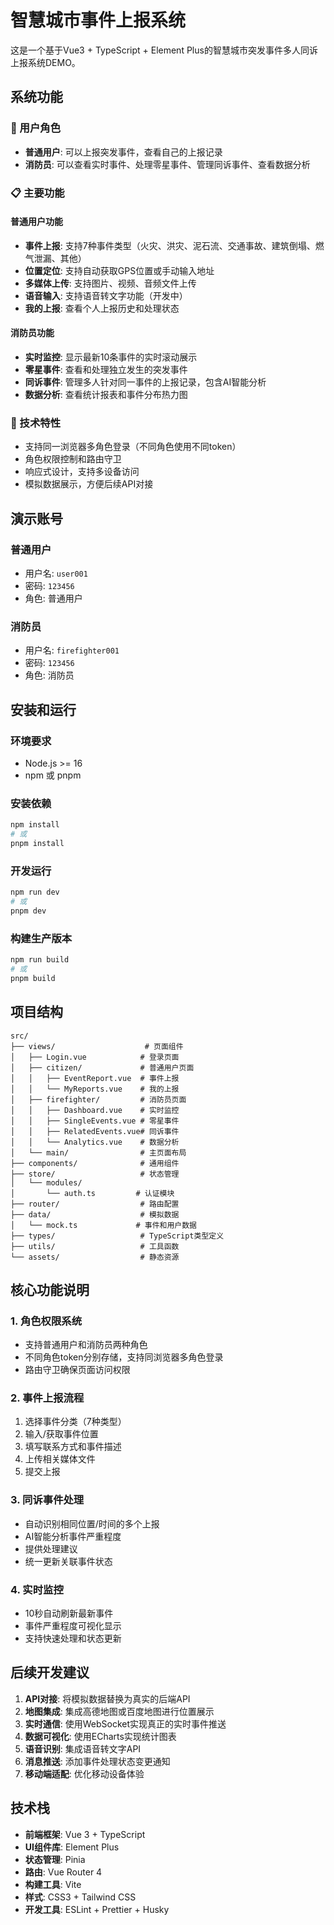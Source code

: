 # 智慧城市事件上报系统

这是一个基于Vue3 + TypeScript + Element Plus的智慧城市突发事件多人同诉上报系统DEMO。

## 系统功能

### 🔐 用户角色
- **普通用户**: 可以上报突发事件，查看自己的上报记录
- **消防员**: 可以查看实时事件、处理零星事件、管理同诉事件、查看数据分析

### 📋 主要功能

#### 普通用户功能
- **事件上报**: 支持7种事件类型（火灾、洪灾、泥石流、交通事故、建筑倒塌、燃气泄漏、其他）
- **位置定位**: 支持自动获取GPS位置或手动输入地址
- **多媒体上传**: 支持图片、视频、音频文件上传
- **语音输入**: 支持语音转文字功能（开发中）
- **我的上报**: 查看个人上报历史和处理状态

#### 消防员功能
- **实时监控**: 显示最新10条事件的实时滚动展示
- **零星事件**: 查看和处理独立发生的突发事件
- **同诉事件**: 管理多人针对同一事件的上报记录，包含AI智能分析
- **数据分析**: 查看统计报表和事件分布热力图

### 🚀 技术特性
- 支持同一浏览器多角色登录（不同角色使用不同token）
- 角色权限控制和路由守卫
- 响应式设计，支持多设备访问
- 模拟数据展示，方便后续API对接

## 演示账号

### 普通用户
- 用户名: `user001`
- 密码: `123456`
- 角色: 普通用户

### 消防员
- 用户名: `firefighter001`  
- 密码: `123456`
- 角色: 消防员

## 安装和运行

### 环境要求
- Node.js >= 16
- npm 或 pnpm

### 安装依赖
```bash
npm install
# 或
pnpm install
```

### 开发运行
```bash
npm run dev
# 或
pnpm dev
```

### 构建生产版本
```bash
npm run build
# 或  
pnpm build
```

## 项目结构

```
src/
├── views/                    # 页面组件
│   ├── Login.vue            # 登录页面
│   ├── citizen/             # 普通用户页面
│   │   ├── EventReport.vue  # 事件上报
│   │   └── MyReports.vue    # 我的上报
│   ├── firefighter/         # 消防员页面
│   │   ├── Dashboard.vue    # 实时监控
│   │   ├── SingleEvents.vue # 零星事件
│   │   ├── RelatedEvents.vue# 同诉事件  
│   │   └── Analytics.vue    # 数据分析
│   └── main/                # 主页面布局
├── components/              # 通用组件
├── store/                   # 状态管理
│   └── modules/
│       └── auth.ts         # 认证模块
├── router/                  # 路由配置
├── data/                    # 模拟数据
│   └── mock.ts             # 事件和用户数据
├── types/                   # TypeScript类型定义
├── utils/                   # 工具函数
└── assets/                  # 静态资源
```

## 核心功能说明

### 1. 角色权限系统
- 支持普通用户和消防员两种角色
- 不同角色token分别存储，支持同浏览器多角色登录
- 路由守卫确保页面访问权限

### 2. 事件上报流程
1. 选择事件分类（7种类型）
2. 输入/获取事件位置
3. 填写联系方式和事件描述
4. 上传相关媒体文件
5. 提交上报

### 3. 同诉事件处理
- 自动识别相同位置/时间的多个上报
- AI智能分析事件严重程度
- 提供处理建议
- 统一更新关联事件状态

### 4. 实时监控
- 10秒自动刷新最新事件
- 事件严重程度可视化显示
- 支持快速处理和状态更新

## 后续开发建议

1. **API对接**: 将模拟数据替换为真实的后端API
2. **地图集成**: 集成高德地图或百度地图进行位置展示
3. **实时通信**: 使用WebSocket实现真正的实时事件推送
4. **数据可视化**: 使用ECharts实现统计图表
5. **语音识别**: 集成语音转文字API
6. **消息推送**: 添加事件处理状态变更通知
7. **移动端适配**: 优化移动设备体验

## 技术栈

- **前端框架**: Vue 3 + TypeScript
- **UI组件库**: Element Plus
- **状态管理**: Pinia
- **路由**: Vue Router 4
- **构建工具**: Vite
- **样式**: CSS3 + Tailwind CSS
- **开发工具**: ESLint + Prettier + Husky